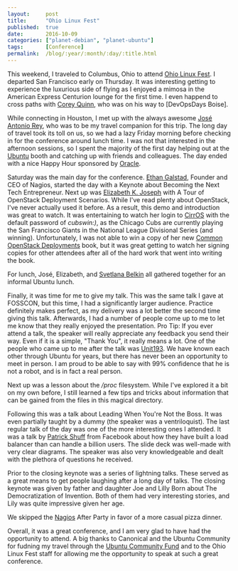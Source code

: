 ```yaml
---
layout:     post
title:      "Ohio Linux Fest"
published:  true
date:       2016-10-09
categories: ["planet-debian", "planet-ubuntu"]
tags:       [Conference]
permalink:  /blog/:year/:month/:day/:title.html
---
```


This weekend, I traveled to Columbus, Ohio to attend [Ohio Linux Fest](https://ohiolinux.org/). I departed San Francisco early on Thursday. It was interesting getting to experience the luxurious side of flying as I enjoyed a mimosa in the American Express Centurion lounge for the first time. I even happend to cross paths with [Corey Quinn](https://twitter.com/QuinnyPig), who was on his way to [DevOpsDays Boise].

While connecting in Houston, I met up with the always awesome [José Antonio Rey](https://launchpad.net/~jose), who was to be my travel companion for this trip. The long day of travel took its toll on us, so we had a lazy Friday morning before checking in for the conference around lunch time. I was not that interested in the afternoon sessions, so I spent the majority of the first day helping out at the [Ubuntu](https://www.ubuntu.com/) booth and catching up with friends and colleagues. The day ended with a nice Happy Hour sponsored by [Oracle](https://www.oracle.com/index.html).

Saturday was the main day for the conference. [Ethan Galstad](https://twitter.com/fatherofnagios), Founder and CEO of Nagios, started the day with a Keynote about Becoming the Next Tech Entrepreneur. Next up was [Elizabeth K. Joseph](http://princessleia.com/) with A Tour of OpenStack Deployment Scenarios. While I've read plenty about OpenStack, I've never actually used it before. As a result, this demo and introduction was great to watch. It was entertaining to watch her login to [CirrOS](https://launchpad.net/cirros) with the default password of *cubswin:)*, as the Chicago Cubs are currently playing the San Francisco Giants in the National League Divisional Series (and winning). Unfortunately, I was not able to win a copy of her new [Common OpenStack Deployments](https://deploymentsbook.com/) book, but it was great getting to watch her signing copies for other attendees after all of the hard work that went into writing the book.

For lunch, José, Elizabeth, and [Svetlana Belkin](https://twitter.com/senseopenness) all gathered together for an informal Ubuntu lunch.

Finally, it was time for me to give my talk. This was the same talk I gave at FOSSCON, but this time, I had a significantly larger audience. Practice definitely makes perfect, as my delivery was a lot better the second time giving this talk. Afterwards, I had a number of people come up to me to let me know that they really enjoyed the presentation. Pro Tip: If you ever attend a talk, the speaker will really appreciate any feedback you send their way. Even if it is a simple, "Thank You", it really means a lot. One of the people who came up to me after the talk was [Unit193](https://launchpad.net/~unit193). We have known each other through Ubuntu for years, but there has never been an opportunity to meet in person. I am proud to be able to say with 99% confidence that he is not a robot, and is in fact a real person.

Next up was a lesson about the _/proc_ filesystem. While I've explored it a bit on my own before, I still learned a few tips and tricks about information that can be gained from the files in this magical directory.

Following this was a talk about Leading When You're Not the Boss. It was even partially taught by a dummy (the speaker was a ventriloquist). The last regular talk of the day was one of the more interesting ones I attended. It was a talk by [Patrick Shuff](https://twitter.com/patrickshuff) from Facebook about how they have built a load balancer than can handle a billion users. The slide deck was well-made with very clear diagrams. The speaker was also very knowledgeable and dealt with the plethora of questions he received.

Prior to the closing keynote was a series of lightning talks. These served as a great means to get people laughing after a long day of talks. The closing keynote was given by father and daughter Joe and Lilly Born about The Democratization of Invention. Both of them had very interesting stories, and Lily was quite impressive given her age.

We skipped the [Nagios](https://www.nagios.org/) After Party in favor of a more casual pizza dinner.

Overall, it was a great conference, and I am very glad to have had the opportunity to attend. A big thanks to Canonical and the Ubuntu Community for fudning my travel through the [Ubuntu Community Fund](https://forms.canonical.com/cda/) and to the Ohio Linux Fest staff for allowing me the opportunity to speak at such a great conference.
